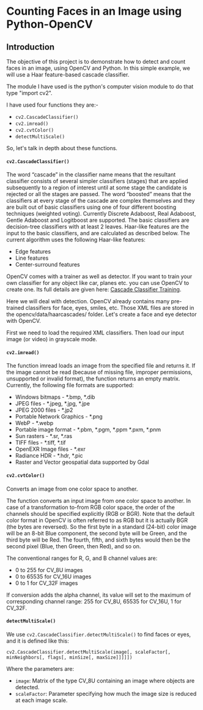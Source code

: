 # Counting Faces in an Image using Python-OpenCV

## Introduction

The objective of this project is to demonstrate how to detect and count faces in an image, using OpenCV and Python. In this simple example, we will use a Haar feature-based cascade classifier.

The module I have used is the python's computer vision module to do that type "import cv2".

I have used four functions they are:-
- `cv2.CascadeClassifier()`
- `cv2.imread()`
- `cv2.cvtColor()`
- `detectMultiScale()`

So, let's talk in depth about these functions.

#### `cv2.CascadeClassifier()`

The word “cascade” in the classifier name means that the resultant classifier consists of several simpler classifiers (stages) that are applied subsequently to a region of interest until at some stage the candidate is rejected or all the stages are passed. The word “boosted” means that the classifiers at every stage of the cascade are complex themselves and they are built out of basic classifiers using one of four different boosting techniques (weighted voting). Currently Discrete Adaboost, Real Adaboost, Gentle Adaboost and Logitboost are supported. The basic classifiers are decision-tree classifiers with at least 2 leaves. Haar-like features are the input to the basic classifiers, and are calculated as described below. The current algorithm uses the following Haar-like features:
- Edge features
- Line features
- Center-surround features

OpenCV comes with a trainer as well as detector. If you want to train your own classifier for any object like car, planes etc. you can use OpenCV to create one. Its full details are given here: [Cascade Classifier Training](https://docs.opencv.org/2.4/doc/user_guide/ug_traincascade.html).

Here we will deal with detection. OpenCV already contains many pre-trained classifiers for face, eyes, smiles, etc. Those XML files are stored in the opencv/data/haarcascades/ folder. Let's create a face and eye detector with OpenCV.

First we need to load the required XML classifiers. Then load our input image (or video) in grayscale mode.

#### `cv2.imread()`

The function imread loads an image from the specified file and returns it. If the image cannot be read (because of missing file, improper permissions, unsupported or invalid format), the function returns an empty matrix. Currently, the following file formats are supported:
- Windows bitmaps - *.bmp, *.dib 
- JPEG files - *.jpeg, *.jpg, *.jpe 
- JPEG 2000 files - *.jp2
- Portable Network Graphics - *.png
- WebP - *.webp
- Portable image format - *.pbm, *.pgm, *.ppm *.pxm, *.pnm
- Sun rasters - *.sr, *.ras
- TIFF files - *.tiff, *.tif 
- OpenEXR Image files - *.exr 
- Radiance HDR - *.hdr, *.pic 
- Raster and Vector geospatial data supported by Gdal

#### `cv2.cvtColor()`

Converts an image from one color space to another.

The function converts an input image from one color space to another. In case of a transformation to-from RGB color space, the order of the channels should be specified explicitly (RGB or BGR). Note that the default color format in OpenCV is often referred to as RGB but it is actually BGR (the bytes are reversed). So the first byte in a standard (24-bit) color image will be an 8-bit Blue component, the second byte will be Green, and the third byte will be Red. The fourth, fifth, and sixth bytes would then be the second pixel (Blue, then Green, then Red), and so on.

The conventional ranges for R, G, and B channel values are:

- 0 to 255 for CV_8U images
- 0 to 65535 for CV_16U images
- 0 to 1 for CV_32F images

If conversion adds the alpha channel, its value will set to the maximum of corresponding channel range: 255 for CV_8U, 65535 for CV_16U, 1 for CV_32F.

#### `detectMultiScale()`

We use `cv2.CascadeClassifier.detectMultiScale()` to find faces or eyes, and it is defined like this:

`cv2.CascadeClassifier.detectMultiScale(image[, scaleFactor[, minNeighbors[, flags[, minSize[, maxSize]]]]])`

Where the parameters are:

- `image`: Matrix of the type CV_8U containing an image where objects are detected.
- `scaleFactor`: Parameter specifying how much the image size is reduced at each image scale.